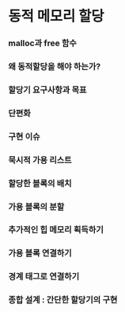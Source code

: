 # 동적 메모리 할당

### malloc과 free 함수

### 왜 동적할당을 해야 하는가?

### 할당기 요구사항과 목표

### 단편화

### 구현 이슈

### 묵시적 가용 리스트

### 할당한 블록의 배치

### 가용 블록의 분할

### 추가적인 힙 메모리 획득하기

### 가용 블록 연결하기

### 경계 태그로 연결하기

### 종합 설계 : 간단한 할당기의 구현


